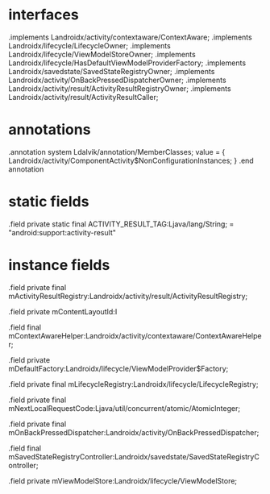 # interfaces
.implements Landroidx/activity/contextaware/ContextAware;
.implements Landroidx/lifecycle/LifecycleOwner;
.implements Landroidx/lifecycle/ViewModelStoreOwner;
.implements Landroidx/lifecycle/HasDefaultViewModelProviderFactory;
.implements Landroidx/savedstate/SavedStateRegistryOwner;
.implements Landroidx/activity/OnBackPressedDispatcherOwner;
.implements Landroidx/activity/result/ActivityResultRegistryOwner;
.implements Landroidx/activity/result/ActivityResultCaller;


# annotations
.annotation system Ldalvik/annotation/MemberClasses;
    value = {
        Landroidx/activity/ComponentActivity$NonConfigurationInstances;
    }
.end annotation


# static fields
.field private static final ACTIVITY_RESULT_TAG:Ljava/lang/String; = "android:support:activity-result"


# instance fields
.field private final mActivityResultRegistry:Landroidx/activity/result/ActivityResultRegistry;

.field private mContentLayoutId:I

.field final mContextAwareHelper:Landroidx/activity/contextaware/ContextAwareHelper;

.field private mDefaultFactory:Landroidx/lifecycle/ViewModelProvider$Factory;

.field private final mLifecycleRegistry:Landroidx/lifecycle/LifecycleRegistry;

.field private final mNextLocalRequestCode:Ljava/util/concurrent/atomic/AtomicInteger;

.field private final mOnBackPressedDispatcher:Landroidx/activity/OnBackPressedDispatcher;

.field final mSavedStateRegistryController:Landroidx/savedstate/SavedStateRegistryController;

.field private mViewModelStore:Landroidx/lifecycle/ViewModelStore;
